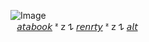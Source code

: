 ![Image](https://github.com/user-attachments/assets/ab0f501e-ee75-4289-ab54-3f50229c1b4c)
⠀ ⠀ ⠀ ⠀ ⠀ ⠀ ⠀ ⠀ ⠀ ⠀ ⠀ ⠀ ⠀ ⠀ ⠀ ⠀ ⠀ ⠀ ⠀ ⠀ ⠀ ⠀ ⠀ ⠀ ⠀  ⠀ ⠀⠀ ⠀ ⠀[𝘢𝘵𝘢𝘣𝘰𝘰𝘬](https://yoruuado.atabook.org) ᶻ 𝗓 𐰁 [𝘳𝘦𝘯𝘳𝘵𝘺](https://rentry.co/stunningfacts) ᶻ 𝗓 𐰁 [𝘢𝘭𝘵](https://github.com/southQiu)
